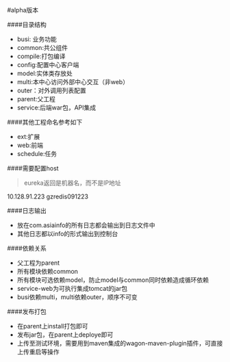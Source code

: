 #alpha版本

####目录结构
 
 - busi: 业务功能
 - common:共公组件
 - compile:打包编译
 - config:配置中心客户端
 - model:实体类存放处
 - multi:本中心访问外部中心交互（非web）
 - outer：对外调用列表配置
 - parent:父工程
 - service:后端war包，API集成
 
####其他工程命名参考如下
  
  - ext:扩展
  - web:前端
  - schedule:任务
  
####需要配置host
> eureka返回是机器名，而不是IP地址

10.128.91.223 gzredis091223

####日志输出
 - 放在com.asiainfo的所有日志都会输出到日志文件中
 - 其他日志都以info的形式输出到控制台
 
####依赖关系
 - 父工程为parent
 - 所有模块依赖common
 - 所有模块可选依赖model，防止model与common同时依赖造成循环依赖
 - service-web为可执行集成tomcat的jar包
 - busi依赖multi，multi依赖outer，顺序不可变

####发布打包
  - 在parent上install打包即可
  - 发布jar包，在parent上deploye即可
  - 上传至测试环境，需要用到maven集成的wagon-maven-plugin插件，可直接上传重启等操作
  
 
 
 
 